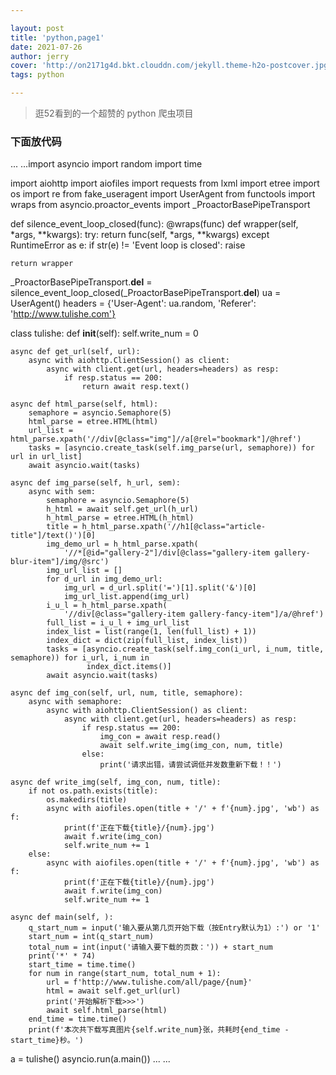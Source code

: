 ```yaml
---

layout: post
title: 'python,page1'
date: 2021-07-26
author: jerry
cover: 'http://on2171g4d.bkt.clouddn.com/jekyll.theme-h2o-postcover.jpg'
tags: python

---
```

>逛52看到的一个超赞的 python 爬虫项目
### 下面放代码
...
...import asyncio
import random
import time
 
import aiohttp
import aiofiles
import requests
from lxml import etree
import os
import re
from fake_useragent import UserAgent
from functools import wraps
from asyncio.proactor_events import _ProactorBasePipeTransport
 
 
def silence_event_loop_closed(func):
    @wraps(func)
    def wrapper(self, *args, **kwargs):
        try:
            return func(self, *args, **kwargs)
        except RuntimeError as e:
            if str(e) != 'Event loop is closed':
                raise
 
    return wrapper
 
 
_ProactorBasePipeTransport.__del__ = silence_event_loop_closed(_ProactorBasePipeTransport.__del__)
ua = UserAgent()
headers = {'User-Agent': ua.random, 'Referer': 'http://www.tulishe.com'}
 
 
class tulishe:
    def __init__(self):
        self.write_num = 0
 
    async def get_url(self, url):
        async with aiohttp.ClientSession() as client:
            async with client.get(url, headers=headers) as resp:
                if resp.status == 200:
                    return await resp.text()
 
    async def html_parse(self, html):
        semaphore = asyncio.Semaphore(5)
        html_parse = etree.HTML(html)
        url_list = html_parse.xpath('//div[@class="img"]//a[@rel="bookmark"]/@href')
        tasks = [asyncio.create_task(self.img_parse(url, semaphore)) for url in url_list]
        await asyncio.wait(tasks)
 
    async def img_parse(self, h_url, sem):
        async with sem:
            semaphore = asyncio.Semaphore(5)
            h_html = await self.get_url(h_url)
            h_html_parse = etree.HTML(h_html)
            title = h_html_parse.xpath('//h1[@class="article-title"]/text()')[0]
            img_demo_url = h_html_parse.xpath(
                '//*[@id="gallery-2"]/div[@class="gallery-item gallery-blur-item"]/img/@src')
            img_url_list = []
            for d_url in img_demo_url:
                img_url = d_url.split('=')[1].split('&')[0]
                img_url_list.append(img_url)
            i_u_l = h_html_parse.xpath(
                '//div[@class="gallery-item gallery-fancy-item"]/a/@href')
            full_list = i_u_l + img_url_list
            index_list = list(range(1, len(full_list) + 1))
            index_dict = dict(zip(full_list, index_list))
            tasks = [asyncio.create_task(self.img_con(i_url, i_num, title, semaphore)) for i_url, i_num in
                     index_dict.items()]
            await asyncio.wait(tasks)
 
    async def img_con(self, url, num, title, semaphore):
        async with semaphore:
            async with aiohttp.ClientSession() as client:
                async with client.get(url, headers=headers) as resp:
                    if resp.status == 200:
                        img_con = await resp.read()
                        await self.write_img(img_con, num, title)
                    else:
                        print('请求出错，请尝试调低并发数重新下载！！')
 
    async def write_img(self, img_con, num, title):
        if not os.path.exists(title):
            os.makedirs(title)
            async with aiofiles.open(title + '/' + f'{num}.jpg', 'wb') as f:
                print(f'正在下载{title}/{num}.jpg')
                await f.write(img_con)
                self.write_num += 1
        else:
            async with aiofiles.open(title + '/' + f'{num}.jpg', 'wb') as f:
                print(f'正在下载{title}/{num}.jpg')
                await f.write(img_con)
                self.write_num += 1
 
    async def main(self, ):
        q_start_num = input('输入要从第几页开始下载（按Entry默认为1）:') or '1'
        start_num = int(q_start_num)
        total_num = int(input('请输入要下载的页数：')) + start_num
        print('*' * 74)
        start_time = time.time()
        for num in range(start_num, total_num + 1):
            url = f'http://www.tulishe.com/all/page/{num}'
            html = await self.get_url(url)
            print('开始解析下载>>>')
            await self.html_parse(html)
        end_time = time.time()
        print(f'本次共下载写真图片{self.write_num}张，共耗时{end_time - start_time}秒。')
 
 
a = tulishe()
asyncio.run(a.main())
...
...
